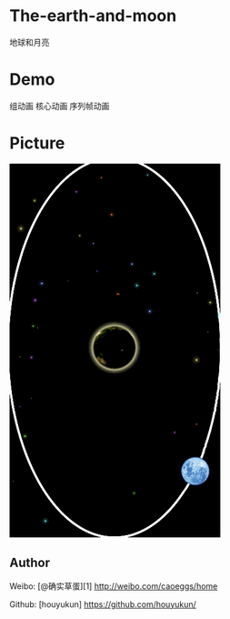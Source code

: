 # The-earth-and-moon
地球和月亮

# Demo
组动画
核心动画
序列帧动画

# Picture

![](/录屏.gif)

## Author

Weibo: [@确实草蛋][1]
http://weibo.com/caoeggs/home

Github: [houyukun]
https://github.com/houyukun/
